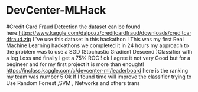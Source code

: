 # DevCenter-MLHack
#Credit Card Fraud Detection
the dataset can be found here:https://www.kaggle.com/dalpozz/creditcardfraud/downloads/creditcardfraud.zip
I 've use this dataset in this hackathon ! This was my first Real Machine Learning hackathons we completed it in 24 hours my approach to the problem was to use a SGD (Stochastic Gradient Descend )Classifier with a log Loss and finally I get a 75% ROC ! ok I agree it not very Good but for a begineer and for my first project it is more than enought! https://inclass.kaggle.com/c/devcenter-ml/leaderboard here is the ranking my team was number 5 Ok If I found time will improve the classifier trying to Use Random Forrest ,SVM , Networks and others trans
